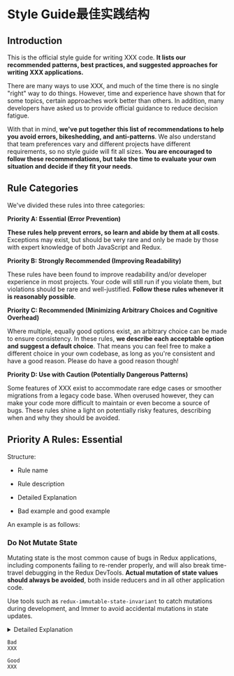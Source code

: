 # Style Guide最佳实践结构

## Introduction

This is the official style guide for writing XXX code. **It lists our recommended patterns, best practices, and suggested approaches for writing XXX applications.**

There are many ways to use XXX, and much of the time there is no single "right" way to do things. However, time and experience have shown that for some topics, certain approaches work better than others. In addition, many developers have asked us to provide official guidance to reduce decision fatigue.

With that in mind, **we've put together this list of recommendations to help you avoid errors, bikeshedding, and anti-patterns**. We also understand that team preferences vary and different projects have different requirements, so no style guide will fit all sizes. **You are encouraged to follow these recommendations, but take the time to evaluate your own situation and decide if they fit your needs**.

## Rule Categories

We've divided these rules into three categories:

**Priority A: Essential (Error Prevention)**

**These rules help prevent errors, so learn and abide by them at all costs**. Exceptions may exist, but should be very rare and only be made by those with expert knowledge of both JavaScript and Redux.

**Priority B: Strongly Recommended (Improving Readability)**

These rules have been found to improve readability and/or developer experience in most projects. Your code will still run if you violate them, but violations should be rare and well-justified. **Follow these rules whenever it is reasonably possible**.

**Priority C: Recommended  (Minimizing Arbitrary Choices and Cognitive Overhead)**

Where multiple, equally good options exist, an arbitrary choice can be made to ensure consistency. In these rules, **we describe each acceptable option and suggest a default choice**. That means you can feel free to make a different choice in your own codebase, as long as you're consistent and have a good reason. Please do have a good reason though!

**Priority D: Use with Caution (Potentially Dangerous Patterns)**

Some features of XXX exist to accommodate rare edge cases or smoother migrations from a legacy code base. When overused however, they can make your code more difficult to maintain or even become a source of bugs. These rules shine a light on potentially risky features, describing when and why they should be avoided.

## Priority A Rules: Essential

Structure: 

- Rule name
- Rule description

- Detailed Explanation

- Bad example and good example

An example is as follows:

### Do Not Mutate State

Mutating state is the most common cause of bugs in Redux applications, including components failing to re-render properly, and will also break time-travel debugging in the Redux DevTools. **Actual mutation of state values should always be avoided**, both inside reducers and in all other application code.

Use tools such as `redux-immutable-state-invariant` to catch mutations during development, and Immer to avoid accidental mutations in state updates.

<details>
    <summary>Detailed Explanation</summary>
    <p>
    It is okay to modify copies of existing values - that is a normal part of writing immutable update logic. Also, if you are using the Immer library for immutable updates, writing "mutating" logic is acceptable because the real data isn't being mutated - Immer safely tracks changes and generates immutably-updated values internally.
    </p>
</details>

```
Bad
XXX
```

```
Good
XXX
```

